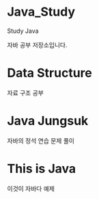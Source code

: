 # Java_Study
Study Java

자바 공부 저장소입니다.

<h1>Data Structure</h1>
자료 구조 공부

<h1>Java Jungsuk</h1>
자바의 정석 연습 문제 풀이

<h1>This is Java</h1>
이것이 자바다 예제
